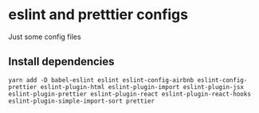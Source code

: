 # eslint and pretttier configs

Just some config files

## Install dependencies

```
yarn add -D babel-eslint eslint eslint-config-airbnb eslint-config-prettier eslint-plugin-html eslint-plugin-import eslint-plugin-jsx eslint-plugin-prettier eslint-plugin-react eslint-plugin-react-hooks eslint-plugin-simple-import-sort prettier
```
